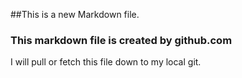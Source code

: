 ##This is a new Markdown file.
### This markdown file is created by github.com
I will pull or fetch this file down to my local git.
